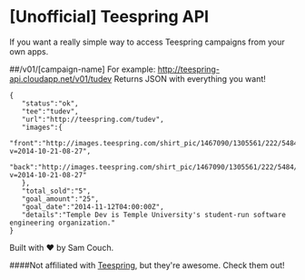 [Unofficial] Teespring API
===========================

If you want a really simple way to access Teespring campaigns from your own apps.

##/v01/[campaign-name]
For example: http://teespring-api.cloudapp.net/v01/tudev
Returns JSON with everything you want!
```
{  
   "status":"ok",
   "tee":"tudev",
   "url":"http://teespring.com/tudev",
   "images":{  
      "front":"http://images.teespring.com/shirt_pic/1467090/1305561/222/5484/front.jpg?v=2014-10-21-08-27",
      "back":"http://images.teespring.com/shirt_pic/1467090/1305561/222/5484/back.jpg?v=2014-10-21-08-27"
   },
   "total_sold":"5",
   "goal_amount":"25",
   "goal_date":"2014-11-12T04:00:00Z",
   "details":"Temple Dev is Temple University's student-run software engineering organization."
}
```

Built with ♥ by Sam Couch.

####Not affiliated with [Teespring](http://www.teespring.com), but they're awesome. Check them out!
